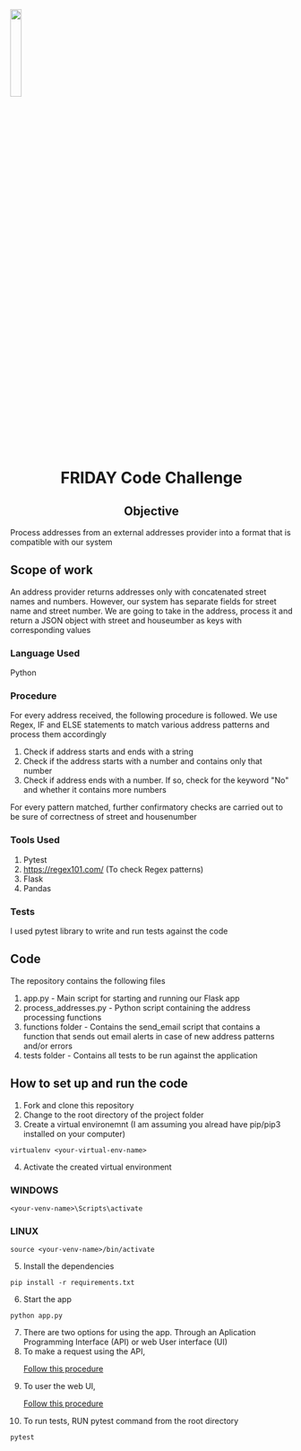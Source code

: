   <img src='https://coverager.com/wp-content/uploads/2019/10/FRIDAY.png' width='20%' style = "align:center; margin=:auto">
<h1 align='center'>FRIDAY Code Challenge</h1> 
<h2 align='center'>Objective </h2>
Process addresses from an external addresses provider into a format that is compatible with our system

## Scope of work
An address provider returns addresses only with concatenated street names and numbers. However, our system has separate fields for street name and street number. We are going to take in the address, process it and return a JSON object with street and houseumber as keys with corresponding values

### Language Used
Python

### Procedure
For every address received, the following procedure is followed. We use Regex, IF and ELSE statements to match various address patterns and process them accordingly
1. Check if address starts and ends with a string 
2. Check if the address starts with a number and contains only that number
3. Check if address ends with a number. If so, check for the keyword "No" and whether it contains more numbers

For every pattern matched, further confirmatory checks are carried out to be sure of correctness of street and housenumber 

### Tools Used
1. Pytest
2. https://regex101.com/ (To check Regex patterns)
3. Flask
4. Pandas

### Tests
I used pytest library to write and run tests against the code

## Code
The repository contains the following files

1. app.py - Main script for starting and running our Flask app
2. process_addresses.py - Python script containing the address processing functions
3. functions folder - Contains the send_email script that contains a function that sends out email alerts in case of new address patterns and/or errors
4. tests folder - Contains all tests to be run against the application

## How to set up and run the code
1. Fork and clone this repository 
2. Change to the root directory of the project folder
3. Create a virtual environemnt (I am assuming you alread have pip/pip3 installed on your computer)
```
virtualenv <your-virtual-env-name>
```
4. Activate the created virtual environment
### WINDOWS
```
<your-venv-name>\Scripts\activate
```
### LINUX
```
source <your-venv-name>/bin/activate
```
5. Install the dependencies 
```
pip install -r requirements.txt 
```
6. Start the app
```
python app.py
```
7. There are two options for using the app. Through an Aplication Programming Interface (API) or web User interface (UI)
8. To make a request using the API, <a href = "https://docs.github.com/en/get-started/writing-on-github/working-with-advanced-formatting/creating-and-highlighting-code-blocks" target="_blank"><p> Follow this procedure </p><a/>
9. To user the web UI, <a href = "https://docs.github.com/en/get-started/writing-on-github/working-with-advanced-formatting/creating-and-highlighting-code-blocks" target="_blank"><p> Follow this procedure </p><a/>
9. To run tests, RUN pytest command from the root directory
```
pytest
```


